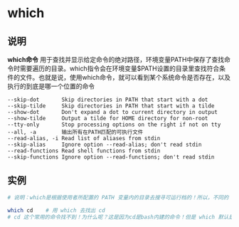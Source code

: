 # **which**

## 说明

**which命令** 用于查找并显示给定命令的绝对路径，环境变量PATH中保存了查找命令时需要遍历的目录。which指令会在环境变量$PATH设置的目录里查找符合条件的文件。也就是说，使用which命令，就可以看到某个系统命令是否存在，以及执行的到底是哪一个位置的命令



```info
--skip-dot       Skip directories in PATH that start with a dot
--skip-tilde     Skip directories in PATH that start with a tilde
--show-dot       Don't expand a dot to current directory in output
--show-tilde     Output a tilde for HOME directory for non-root
--tty-only       Stop processing options on the right if not on tty
--all, -a        输出所有在PATH匹配的可执行文件
--read-alias, -i Read list of aliases from stdin
--skip-alias     Ignore option --read-alias; don't read stdin
--read-functions Read shell functions from stdin
--skip-functions Ignore option --read-functions; don't read stdin
```

## 实例

```sh
# 说明：which是根据使用者所配置的 PATH 变量内的目录去搜寻可运行档的！所以，不同的 PATH 配置内容所找到的命令当然不一样的！

which cd    # 用 which 去找出 cd
# cd 这个常用的命令找不到！为什么呢？这是因为cd是bash内建的命令！但是 which 默认是找 PATH 内所规范的目录，所以一定找不到的！
```
